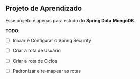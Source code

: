 ## Projeto de Aprendizado

Esse projeto é apenas para estudo do **Spring Data MongoDB**.

**TODO**:

- [ ] Iniciar e Configurar o Spring Security

- [ ] Criar a rota de Usuário

- [ ] Criar a rota de Ciclos

- [ ] Padronizar e re-mapear as rotas


